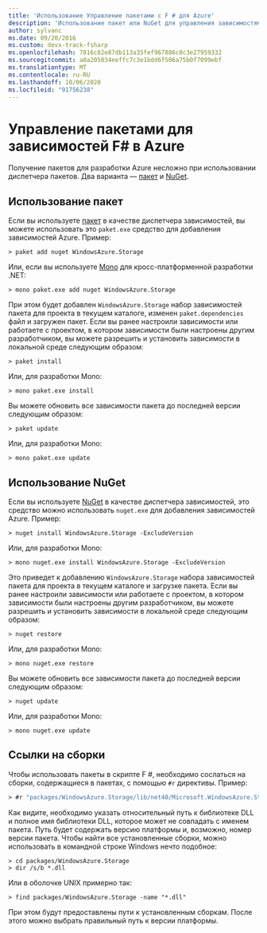 ```yaml
---
title: 'Использование Управление пакетами с F # для Azure'
description: 'Использование пакет или NuGet для управления зависимостями Azure на F #'
author: sylvanc
ms.date: 09/20/2016
ms.custom: devx-track-fsharp
ms.openlocfilehash: 7816c82e87db113a35fef967886c8c3e27959332
ms.sourcegitcommit: a8a205034eeffc7c3e1bdd6f506a75b0f7099ebf
ms.translationtype: MT
ms.contentlocale: ru-RU
ms.lasthandoff: 10/06/2020
ms.locfileid: "91756238"
---
```

# <a name="package-management-for-f-azure-dependencies"></a>Управление пакетами для зависимостей F# в Azure

Получение пакетов для разработки Azure несложно при использовании диспетчера пакетов. Два варианта — [пакет](https://fsprojects.github.io/Paket/) и [NuGet](https://www.nuget.org/).

## <a name="using-paket"></a>Использование пакет

Если вы используете [пакет](https://fsprojects.github.io/Paket/) в качестве диспетчера зависимостей, вы можете использовать это `paket.exe` средство для добавления зависимостей Azure. Пример:

```console
> paket add nuget WindowsAzure.Storage
```

Или, если вы используете [Mono](https://www.mono-project.com/) для кросс-платформенной разработки .NET:

```console
> mono paket.exe add nuget WindowsAzure.Storage
```

При этом будет добавлен `WindowsAzure.Storage` набор зависимостей пакета для проекта в текущем каталоге, изменен `paket.dependencies` файл и загружен пакет. Если вы ранее настроили зависимости или работаете с проектом, в котором зависимости были настроены другим разработчиком, вы можете разрешить и установить зависимости в локальной среде следующим образом:

```console
> paket install
```

Или, для разработки Mono:

```console
> mono paket.exe install
```

Вы можете обновить все зависимости пакета до последней версии следующим образом:

```console
> paket update
```

Или, для разработки Mono:

```console
> mono paket.exe update
```

## <a name="using-nuget"></a>Использование NuGet

Если вы используете [NuGet](https://www.nuget.org/) в качестве диспетчера зависимостей, это средство можно использовать `nuget.exe` для добавления зависимостей Azure. Пример:

```console
> nuget install WindowsAzure.Storage -ExcludeVersion
```

Или, для разработки Mono:

```console
> mono nuget.exe install WindowsAzure.Storage -ExcludeVersion
```

Это приведет к добавлению `WindowsAzure.Storage` набора зависимостей пакета для проекта в текущем каталоге и загрузке пакета. Если вы ранее настроили зависимости или работаете с проектом, в котором зависимости были настроены другим разработчиком, вы можете разрешить и установить зависимости в локальной среде следующим образом:

```console
> nuget restore
```

Или, для разработки Mono:

```console
> mono nuget.exe restore
```

Вы можете обновить все зависимости пакета до последней версии следующим образом:

```console
> nuget update
```

Или, для разработки Mono:

```console
> mono nuget.exe update
```

## <a name="referencing-assemblies"></a>Ссылки на сборки

Чтобы использовать пакеты в скрипте F #, необходимо сослаться на сборки, содержащиеся в пакетах, с помощью `#r` директивы. Пример:

```fsharp
> #r "packages/WindowsAzure.Storage/lib/net40/Microsoft.WindowsAzure.Storage.dll"
```

Как видите, необходимо указать относительный путь к библиотеке DLL и полное имя библиотеки DLL, которое может не совпадать с именем пакета. Путь будет содержать версию платформы и, возможно, номер версии пакета. Чтобы найти все установленные сборки, можно использовать в командной строке Windows нечто подобное:

```console
> cd packages/WindowsAzure.Storage
> dir /s/b *.dll
```

Или в оболочке UNIX примерно так:

```console
> find packages/WindowsAzure.Storage -name "*.dll"
```

При этом будут предоставлены пути к установленным сборкам. После этого можно выбрать правильный путь к версии платформы.
